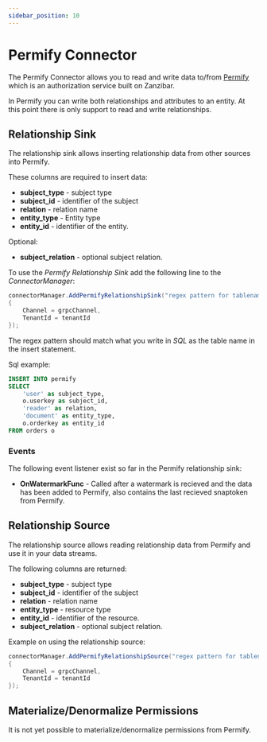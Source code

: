```yaml
---
sidebar_position: 10
---
```



# Permify Connector

The Permify Connector allows you to read and write data to/from [Permify](https://permify.co/) which is an authorization service built on Zanzibar.

In Permify you can write both relationships and attributes to an entity. At this point there is only support to read and write relationships.

## Relationship Sink

The relationship sink allows inserting relationship data from other sources into Permify.

These columns are required to insert data:

* **subject_type** - subject type
* **subject_id** - identifier of the subject
* **relation** - relation name
* **entity_type** - Entity type
* **entity_id** - identifier of the entity. 

Optional:

* **subject_relation** - optional subject relation.

To use the *Permify Relationship Sink* add the following line to the *ConnectorManager*:

```csharp
connectorManager.AddPermifyRelationshipSink("regex pattern for tablename", new PermifySinkOptions()
{
    Channel = grpcChannel,
    TenantId = tenantId
});
```

The regex pattern should match what you write in *SQL* as the table name in the insert statement.

Sql example:

```sql
INSERT INTO permify
SELECT 
    'user' as subject_type,
    o.userkey as subject_id,
    'reader' as relation,
    'document' as entity_type,
    o.orderkey as entity_id
FROM orders o
```

### Events

The following event listener exist so far in the Permify relationship sink:

* **OnWatermarkFunc** - Called after a watermark is recieved and the data has been added to Permify, also contains the last recieved snaptoken from Permify.

## Relationship Source

The relationship source allows reading relationship data from Permify and use it in your data streams.

The following columns are returned:

* **subject_type** - subject type
* **subject_id** - identifier of the subject
* **relation** - relation name
* **entity_type** - resource type
* **entity_id** - identifier of the resource. 
* **subject_relation** - optional subject relation.


Example on using the relationship source:

```csharp
connectorManager.AddPermifyRelationshipSource("regex pattern for tablename", new PermifySourceOptions()
{
    Channel = grpcChannel,
    TenantId = tenantId
});
```

## Materialize/Denormalize Permissions

It is not yet possible to materialize/denormalize permissions from Permify.